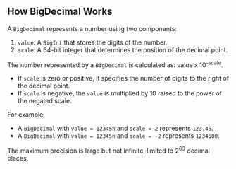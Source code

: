 ## How BigDecimal Works

A `BigDecimal` represents a number using two components:

1. `value`: A `BigInt` that stores the digits of the number.
2. `scale`: A 64-bit integer that determines the position of the decimal point.

The number represented by a `BigDecimal` is calculated as: value x 10<sup>-scale</sup>.

- If `scale` is zero or positive, it specifies the number of digits to the right of the decimal point.
- If `scale` is negative, the `value` is multiplied by 10 raised to the power of the negated scale.

For example:

- A `BigDecimal` with `value = 12345n` and `scale = 2` represents `123.45`.
- A `BigDecimal` with `value = 12345n` and `scale = -2` represents `1234500`.

The maximum precision is large but not infinite, limited to 2<sup>63</sup> decimal places.

